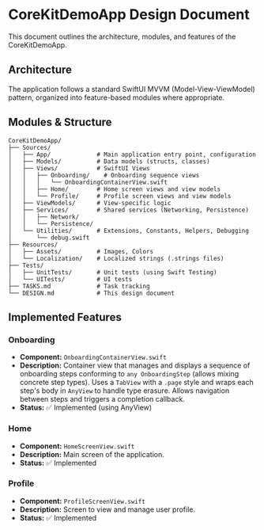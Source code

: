 # CoreKitDemoApp Design Document

This document outlines the architecture, modules, and features of the CoreKitDemoApp.

## Architecture

The application follows a standard SwiftUI MVVM (Model-View-ViewModel) pattern, organized into feature-based modules where appropriate.

## Modules & Structure

```
CoreKitDemoApp/
├── Sources/
│   ├── App/             # Main application entry point, configuration
│   ├── Models/          # Data models (structs, classes)
│   ├── Views/           # SwiftUI Views
│   │   ├── Onboarding/    # Onboarding sequence views
│   │   │   └── OnboardingContainerView.swift
│   │   ├── Home/        # Home screen views and view models
│   │   └── Profile/     # Profile screen views and view models
│   ├── ViewModels/      # View-specific logic
│   ├── Services/        # Shared services (Networking, Persistence)
│   │   ├── Network/
│   │   └── Persistence/
│   └── Utilities/       # Extensions, Constants, Helpers, Debugging
│       └── debug.swift
├── Resources/
│   ├── Assets/          # Images, Colors
│   └── Localization/    # Localized strings (.strings files)
├── Tests/
│   ├── UnitTests/       # Unit tests (using Swift Testing)
│   └── UITests/         # UI tests
├── TASKS.md             # Task tracking
└── DESIGN.md            # This design document
```

## Implemented Features

### Onboarding

- **Component:** `OnboardingContainerView.swift`
- **Description:** Container view that manages and displays a sequence of onboarding steps conforming to `any OnboardingStep` (allows mixing concrete step types). Uses a `TabView` with a `.page` style and wraps each step's body in `AnyView` to handle type erasure. Allows navigation between steps and triggers a completion callback.
- **Status:** ✅ Implemented (using AnyView)

### Home

- **Component:** `HomeScreenView.swift`
- **Description:** Main screen of the application.
- **Status:** ✅ Implemented

### Profile

- **Component:** `ProfileScreenView.swift`
- **Description:** Screen to view and manage user profile.
- **Status:** ✅ Implemented 